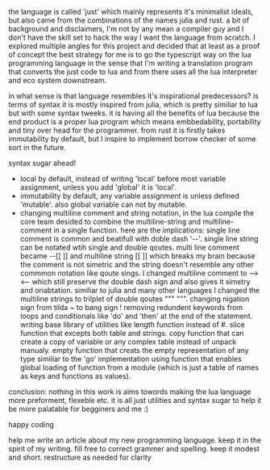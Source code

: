 the language is called 'just' which mainly represents it's minimalist ideals, but also came from the combinations of the names julia and rust. 
a bit of background and disclaimers, I'm not by any mean a compiler guy and I don't have the skill set to hack the way I want the language from scratch. I explored multiple angles for this project and decided that at least as a proof of concept the best strategy for me is to go the typescript way on the lua programming language in the sense that I'm writing a translation program that converts the just code to lua and from there uses all the lua interpreter and eco system downstream. 

in what sense is that language resembles it's inspirational predecessors?
is terms of syntax it is mostly inspired from julia, which is pretty similiar to lua but with some syntax tweeks.
it is having all the benefits of lua because the end product is a proper lua program which means embbedability, portability and tiny over head for the programmer.
from rust it is firstly takes immutability by default, but I inspire to implement borrow checker of some sort in the future.

syntax sugar ahead!
- local by default, instead of writing 'local' before most variable assignment, unless you add 'global' it is 'local'.
- immutability by default, any variable assignment is <const> unless defined 'mutable'. also global variable can not by mutable.
- changing multiline comment and string notation, in the lua compile the core team desided to combine the multiline-string and multiline-comment in a single function. here are the implications:
single line comment is common and beatifull with doble dash '--'.
single line string can be notated wtih single and double qoutes.
multi line comment became --[[ ]] and multiline string [[ ]] which breaks my brain because the comment is not simetric and the string doesn't resemble any other commmon notation like qoute sings. 
I changed multiline comment to --> <-- which still preserve the double dash sign and also gives it simetry and oriabtation.
similiar to julia and many other languages I changed the multiline strings to trilplet of double qoutes """ """.
changing nigation sign from tilda ~ to bang sign !
removing redundent keywords from loops and conditionals like 'do' and 'then' at the end of the statement.
writing base library of utilities like length function instead of #.
slice function that excepts both table and strings.
copy function that can create a copy of variable or any complex table instead of unpack manualy.
empty function that creats the empty representation of any type similiar to the 'go' implementation 
using function that enables global loading of function from a module (which is just a table of names as keys and functions as values).

conclusion:
nothing in this work is aims towords making the lua language more preforment, flexeble etc.
it is all just utilities and syntax sugar to help it be more palatable for begginers and  me :)

happy coding

help me write an article about my new programming language.
keep it in the spirit of my writing. fill free to correct grammer and spelling.
keep it modest and short.
restructure as needed for clarity